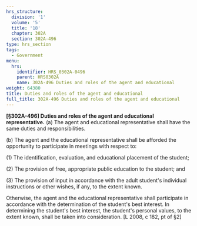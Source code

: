 ```yaml
---
hrs_structure:
  division: '1'
  volume: '5'
  title: '18'
  chapter: 302A
  section: 302A-496
type: hrs_section
tags:
  - Government
menu:
  hrs:
    identifier: HRS_0302A-0496
    parent: HRS0302A
    name: 302A-496 Duties and roles of the agent and educational
weight: 64380
title: Duties and roles of the agent and educational
full_title: 302A-496 Duties and roles of the agent and educational
---
```

**[§302A-496] Duties and roles of the agent and educational representative.** (a) The agent and educational representative shall have the same duties and responsibilities.

(b) The agent and the educational representative shall be afforded the opportunity to participate in meetings with respect to:

(1) The identification, evaluation, and educational placement of the student;

(2) The provision of free, appropriate public education to the student; and

(3) The provision of input in accordance with the adult student's individual instructions or other wishes, if any, to the extent known.

Otherwise, the agent and the educational representative shall participate in accordance with the determination of the student's best interest. In determining the student's best interest, the student's personal values, to the extent known, shall be taken into consideration. [L 2008, c 182, pt of §2]